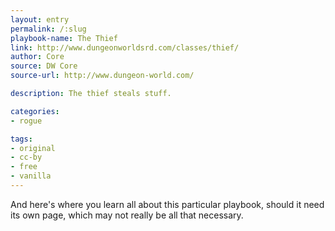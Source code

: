 ```yaml
---
layout: entry
permalink: /:slug
playbook-name: The Thief
link: http://www.dungeonworldsrd.com/classes/thief/
author: Core
source: DW Core
source-url: http://www.dungeon-world.com/

description: The thief steals stuff.

categories:
- rogue

tags:
- original
- cc-by
- free
- vanilla
---
```


And here's where you learn all about this particular playbook, should it need its own page, which may not really be all that necessary.
